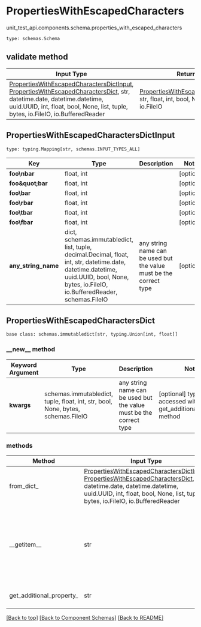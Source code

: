 # PropertiesWithEscapedCharacters
unit_test_api.components.schema.properties_with_escaped_characters
```
type: schemas.Schema
```

## validate method
Input Type | Return Type | Notes
------------ | ------------- | -------------
[PropertiesWithEscapedCharactersDictInput](#propertieswithescapedcharactersdictinput), [PropertiesWithEscapedCharactersDict](#propertieswithescapedcharactersdict), str, datetime.date, datetime.datetime, uuid.UUID, int, float, bool, None, list, tuple, bytes, io.FileIO, io.BufferedReader | [PropertiesWithEscapedCharactersDict](#propertieswithescapedcharactersdict), str, float, int, bool, None, tuple, bytes, io.FileIO |

## PropertiesWithEscapedCharactersDictInput
```
type: typing.Mapping[str, schemas.INPUT_TYPES_ALL]
```
Key | Type |  Description | Notes
------------ | ------------- | ------------- | -------------
**foo\nbar** | float, int |  | [optional]
**foo\&quot;bar** | float, int |  | [optional]
**foo\\bar** | float, int |  | [optional]
**foo\rbar** | float, int |  | [optional]
**foo\tbar** | float, int |  | [optional]
**foo\fbar** | float, int |  | [optional]
**any_string_name** | dict, schemas.immutabledict, list, tuple, decimal.Decimal, float, int, str, datetime.date, datetime.datetime, uuid.UUID, bool, None, bytes, io.FileIO, io.BufferedReader, schemas.FileIO | any string name can be used but the value must be the correct type | [optional]

## PropertiesWithEscapedCharactersDict
```
base class: schemas.immutabledict[str, typing.Union[int, float]]

```
### &lowbar;&lowbar;new&lowbar;&lowbar; method
Keyword Argument | Type | Description | Notes
---------------- | ---- | ----------- | -----
**kwargs** | schemas.immutabledict, tuple, float, int, str, bool, None, bytes, schemas.FileIO | any string name can be used but the value must be the correct type | [optional] typed value is accessed with the get_additional_property_ method

### methods
Method | Input Type | Return Type | Notes
------ | ---------- | ----------- | ------
from_dict_ | [PropertiesWithEscapedCharactersDictInput](#propertieswithescapedcharactersdictinput), [PropertiesWithEscapedCharactersDict](#propertieswithescapedcharactersdict), str, datetime.date, datetime.datetime, uuid.UUID, int, float, bool, None, list, tuple, bytes, io.FileIO, io.BufferedReader | [PropertiesWithEscapedCharactersDict](#propertieswithescapedcharactersdict), str, float, int, bool, None, tuple, bytes, io.FileIO | a constructor
&lowbar;&lowbar;getitem&lowbar;&lowbar; | str | float, int | This model has invalid python names so this method is used under the hood when you access instance["foo\nbar"], instance["foo\&quot;bar"], instance["foo\\bar"], instance["foo\rbar"], instance["foo\tbar"], instance["foo\fbar"], 
get_additional_property_ | str | schemas.immutabledict, tuple, float, int, str, bool, None, bytes, schemas.FileIO, schemas.Unset }} | provides type safety for additional properties

[[Back to top]](#top) [[Back to Component Schemas]](../../../README.md#Component-Schemas) [[Back to README]](../../../README.md)
